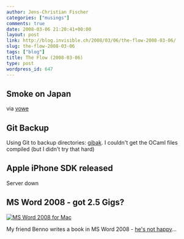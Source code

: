 ```yaml
---
author: Jens-Christian Fischer
categories: ["musings"]
comments: true
date: 2008-03-06 21:20:41+00:00
layout: post
link: http://blog.invisible.ch/2008/03/06/the-flow-2008-03-06/
slug: the-flow-2008-03-06
tags: ["blog"]
title: The Flow (2008-03-06)
type: post
wordpress_id: 647
---
```


Smoke on Japan
--------------



via [vowe][1]


Git Backup
----------

Using Git to backup directories: [gibak][2]. I couldn't get the OCaml files compiled (but I didn't try that hard)

Apple iPhone SDK released
-------------------------

Server down

MS Word 2008 - got 2.5 Gigs?
----------------------------

[![MS Word 2008 for Mac](http://farm3.static.flickr.com/2415/2312776776_54706752ae_o.jpg)](http://www.flickr.com/photos/turmsegler/2312776776/)

My friend Benno writes a book in MS Word 2008 - [he's not happy][3]...

 


[1]: http://vowe.net/archives/009243.html
[2]: http://eigenclass.org/hiki/gibak-backup-system-introduction
[3]: http://turmsegler.net/20080305/wilder-aufschrei/
